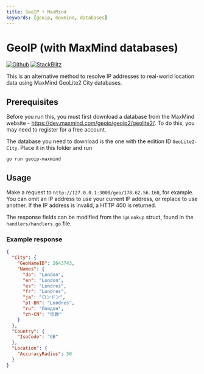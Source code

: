 ```yaml
---
title: GeoIP + MaxMind
keywords: [geoip, maxmind, databases]
---
```


# GeoIP (with MaxMind databases)

[![Github](https://img.shields.io/static/v1?label=&message=Github&color=2ea44f&style=for-the-badge&logo=github)](https://github.com/gofiber/recipes/tree/master/geoip-maxmind) [![StackBlitz](https://img.shields.io/static/v1?label=&message=StackBlitz&color=2ea44f&style=for-the-badge&logo=StackBlitz)](https://stackblitz.com/github/gofiber/recipes/tree/master/geoip-maxmind)

This is an alternative method to resolve IP addresses to real-world location data using MaxMind GeoLite2 City databases.

## Prerequisites

Before you run this, you must first download a database from the MaxMind website - <https://dev.maxmind.com/geoip/geoip2/geolite2/>. To do this, you may need to register for a free account.

The database you need to download is the one with the edition ID `GeoLite2-City`. Place it in this folder and run

```
go run geoip-maxmind
```

## Usage

Make a request to `http://127.0.0.1:3000/geo/178.62.56.160`, for example. You can omit an IP address to use your current IP address, or replace to use another. If the IP address is invalid, a HTTP 400 is returned.

The response fields can be modified from the `ipLookup` struct, found in the `handlers/handlers.go` file.

### Example response

```json
{
  "City": {
    "GeoNameID": 2643743,
    "Names": {
      "de": "London",
      "en": "London",
      "es": "Londres",
      "fr": "Londres",
      "ja": "ロンドン",
      "pt-BR": "Londres",
      "ru": "Лондон",
      "zh-CN": "伦敦"
    }
  },
  "Country": {
    "IsoCode": "GB"
  },
  "Location": {
    "AccuracyRadius": 50
  }
}
```
